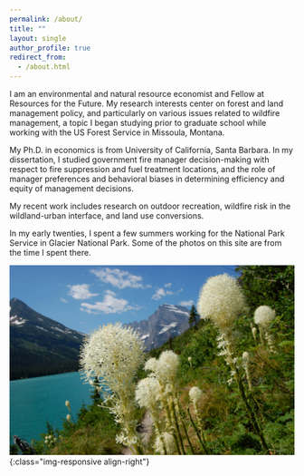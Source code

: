```yaml
---
permalink: /about/
title: ""
layout: single
author_profile: true
redirect_from: 
  - /about.html
---
```


I am an environmental and natural resource economist and Fellow at Resources for the Future. 
My research interests center on forest and land management policy, and particularly on various
issues related to wildfire management, a topic I began studying prior to graduate school while
working with the US Forest Service in Missoula, Montana.

My Ph.D. in economics is from University of California, Santa Barbara. In my dissertation, 
I studied government fire 
manager decision-making  with respect to fire suppression and fuel treatment locations, and 
the role of manager preferences and behavioral biases in determining efficiency and equity
of management decisions.

My recent work includes research on outdoor recreation, wildfire risk in the wildland-urban
interface, and land use conversions.

In my early twenties, I spent a few summers working for the National Park Service in Glacier
National Park. Some of the photos on this site are from the time I spent there.

![Many Glacier](../images/josephine.jpg){:class="img-responsive align-right"}
